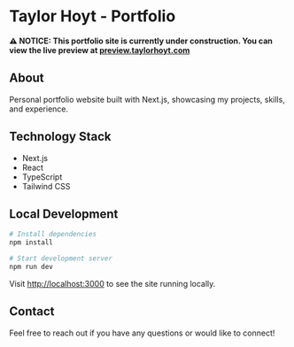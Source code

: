# Taylor Hoyt - Portfolio

**⚠️ NOTICE: This portfolio site is currently under construction. You can view the live preview at [preview.taylorhoyt.com](https://preview.taylorhoyt.com)**

## About

Personal portfolio website built with Next.js, showcasing my projects, skills, and experience.

## Technology Stack

- Next.js
- React
- TypeScript
- Tailwind CSS

## Local Development

```bash
# Install dependencies
npm install

# Start development server
npm run dev
```

Visit [http://localhost:3000](http://localhost:3000) to see the site running locally.

## Contact

Feel free to reach out if you have any questions or would like to connect!
